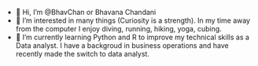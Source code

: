- 👋 Hi, I’m @BhavChan or Bhavana Chandani
- 👀 I’m interested in many things (Curiosity is a strength).
  In my time away from the computer I enjoy diving, running, hiking, yoga, cubing. 
- 🌱 I’m currently learning Python and R to improve my technical skills as a Data analyst.
  I have a backgroud in business operations and have recently made the switch to data analyst.

<!---
BhavChan/BhavChan is a ✨ special ✨ repository because its `README.md` (this file) appears on your GitHub profile.
You can click the Preview link to take a look at your changes.
--->
